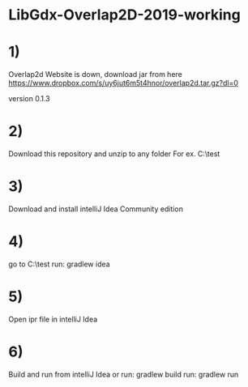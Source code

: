 # LibGdx-Overlap2D-2019-working

# 1)
Overlap2d Website is down, download jar from here
https://www.dropbox.com/s/uy6jut6m5t4hnor/overlap2d.tar.gz?dl=0

version 0.1.3

# 2)
Download this repository and unzip to any folder
For ex. C:\test

# 3)
Download and install intelliJ Idea Community edition

# 4)
go to C:\test
run: gradlew idea

# 5)
Open ipr file in intelliJ Idea

# 6)
Build and run from intelliJ Idea 
or
run: gradlew build
run: gradlew run


